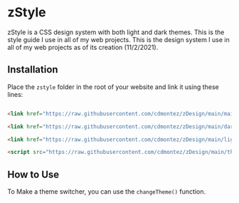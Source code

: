
# zStyle

zStyle is a CSS design system with both light and dark themes. This is the style guide I use in all of my web projects. This is the design system I use in all of my web projects as of its creation (11/2/2021).

## Installation

Place the `zstyle` folder in the root of your website and link it using these lines:

```html

<link href="https://raw.githubusercontent.com/cdmontez/zDesign/main/mainStyle.css" rel="stylesheet" type="text/css"  />

<link href="https://raw.githubusercontent.com/cdmontez/zDesign/main/darkTheme.css" rel="stylesheet">

<link href="https://raw.githubusercontent.com/cdmontez/zDesign/main/lightTheme.css" rel="stylesheet" id="theme">

<script src="https://raw.githubusercontent.com/cdmontez/zDesign/main/themeSelector.js"></script>

```

## How to Use

To Make a theme switcher, you can use the `changeTheme()` function.
